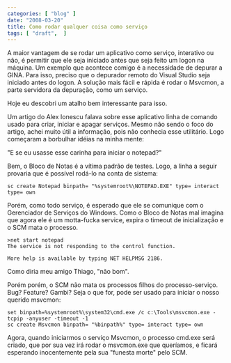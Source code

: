 ```yaml
---
categories: [ "blog" ]
date: "2008-03-20"
title: Como rodar qualquer coisa como serviço
tags: [ "draft",  ]
---
```

A maior vantagem de se rodar um aplicativo como serviço, interativo ou não, é permitir que ele seja iniciado antes que seja feito um logon na máquina. Um exemplo que acontece comigo é a necessidade de depurar a GINA. Para isso, preciso que o depurador remoto do Visual Studio seja iniciado antes do logon. A solução mais fácil e rápida é rodar o Msvcmon, a parte servidora da depuração, como um serviço.

Hoje eu descobri um atalho bem interessante para isso.


Um artigo do Alex Ionescu falava sobre esse aplicativo linha de comando usado para criar, iniciar e apagar serviços. Mesmo não sendo o foco do artigo, achei muito útil a informação, pois não conhecia esse utilitário. Logo começaram a borbulhar idéias na minha mente:

"E se eu usasse esse carinha para iniciar o notepad?"

Bem, o Bloco de Notas é a vítima padrão de testes. Logo, a linha a seguir provaria que é possível rodá-lo na conta de sistema:

    
    sc create Notepad binpath= "%systemroot%\NOTEPAD.EXE" type= interact type= own

Porém, como todo serviço, é esperado que ele se comunique com o Gerenciador de Serviços do Windows. Como o Bloco de Notas mal imagina que agora ele é um motta-fucka service, expira o timeout de inicialização e o SCM mata o processo.

    
    >net start notepad
    The service is not responding to the control function.
    
    More help is available by typing NET HELPMSG 2186.

Como diria meu amigo Thiago, "não bom".

Porém porém, o SCM não mata os processos filhos do processo-serviço. Bug? Feature? Gambi? Seja o que for, pode ser usado para iniciar o nosso querido msvcmon:

    
    set binpath=%systemroot%\system32\cmd.exe /c c:\Tools\msvcmon.exe -tcpip -anyuser -timeout -1
    sc create Msvcmon binpath= "%binpath%" type= interact type= own

Agora, quando iniciarmos o serviço Msvcmon, o processo cmd.exe será criado, que por sua vez irá rodar o msvcmon.exe que queríamos, e ficará esperando inocentemente pela sua "funesta morte" pelo SCM.

